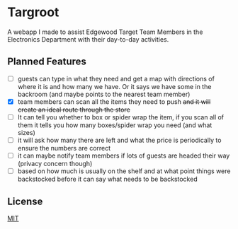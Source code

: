 # Targroot
A webapp I made to assist Edgewood Target Team Members in the Electronics Department with their day-to-day activities.

## Planned Features
- [ ] guests can type in what they need and get a map with directions of where it is and how many we have. Or it says we have some in the backroom (and maybe points to the nearest team member)
- [X] team members can scan all the items they need to push ~~and it will create an ideal route through the store~~
- [ ] It can tell you whether to box or spider wrap the item, if you scan all of them it tells you how many boxes/spider wrap you need (and what sizes)
- [ ] it will ask how many there are left and what the price is periodically to ensure the numbers are correct
- [ ] it can maybe notify team members if lots of guests are headed their way (privacy concern though)
- [ ] based on how much is usually on the shelf and at what point things were backstocked before it can say what needs to be backstocked

## License
[MIT](https://choosealicense.com/licenses/mit/)